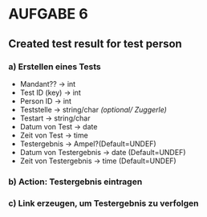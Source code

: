 # AUFGABE 6

## Created test result for test person

### a) Erstellen eines Tests 
- Mandant?? -> int
- Test ID (key) -> int
- Person ID -> int
- Teststelle -> string/char *(optional/ Zuggerle)*
- Testart -> string/char
- Datum von Test -> date
- Zeit von Test -> time
- Testergebnis -> Ampel?(Default=UNDEF)
- Datum von Testergebnis -> date (Default=UNDEF)
- Zeit von Testergebnis -> time (Default=UNDEF)

### b) Action: Testergebnis eintragen

### c) Link erzeugen, um Testergebnis zu verfolgen
